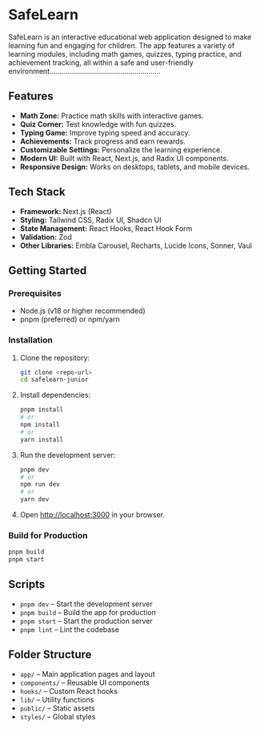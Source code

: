 # SafeLearn

SafeLearn is an interactive educational web application designed to make learning fun and engaging for children. The app features a variety of learning modules, including math games, quizzes, typing practice, and achievement tracking, all within a safe and user-friendly environment.......................................................

## Features

- **Math Zone:** Practice math skills with interactive games.
- **Quiz Corner:** Test knowledge with fun quizzes.
- **Typing Game:** Improve typing speed and accuracy.
- **Achievements:** Track progress and earn rewards.
- **Customizable Settings:** Personalize the learning experience.
- **Modern UI:** Built with React, Next.js, and Radix UI components.
- **Responsive Design:** Works on desktops, tablets, and mobile devices.

## Tech Stack

- **Framework:** Next.js (React)
- **Styling:** Tailwind CSS, Radix UI, Shadcn UI
- **State Management:** React Hooks, React Hook Form
- **Validation:** Zod
- **Other Libraries:** Embla Carousel, Recharts, Lucide Icons, Sonner, Vaul

## Getting Started

### Prerequisites

- Node.js (v18 or higher recommended)
- pnpm (preferred) or npm/yarn

### Installation

1. Clone the repository:
    ```sh
    git clone <repo-url>
    cd safelearn-junior
    ```

2. Install dependencies:
    ```sh
    pnpm install
    # or
    npm install
    # or
    yarn install
    ```

3. Run the development server:
    ```sh
    pnpm dev
    # or
    npm run dev
    # or
    yarn dev
    ```

4. Open [http://localhost:3000](http://localhost:3000) in your browser.

### Build for Production

```sh
pnpm build
pnpm start
```

## Scripts

- `pnpm dev` – Start the development server
- `pnpm build` – Build the app for production
- `pnpm start` – Start the production server
- `pnpm lint` – Lint the codebase

## Folder Structure

- `app/` – Main application pages and layout
- `components/` – Reusable UI components
- `hooks/` – Custom React hooks
- `lib/` – Utility functions
- `public/` – Static assets
- `styles/` – Global styles

                                                         
